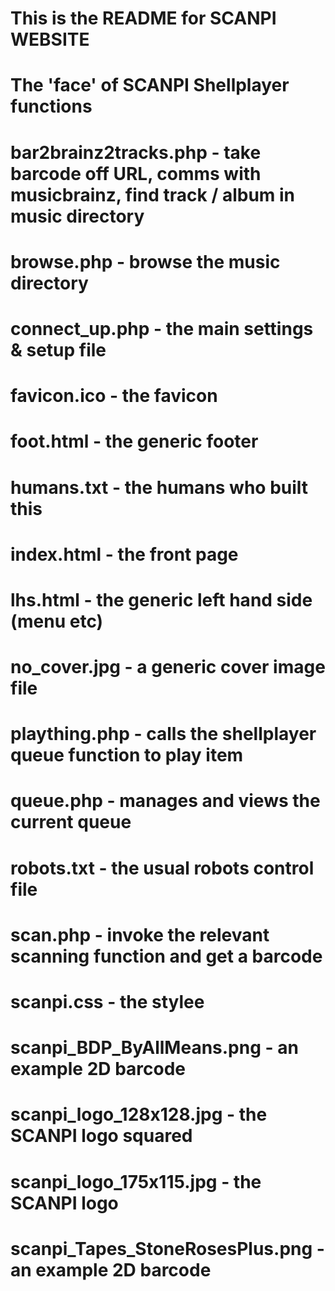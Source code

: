 # This is the README for SCANPI WEBSITE
# The 'face' of SCANPI Shellplayer functions

# bar2brainz2tracks.php - take barcode off URL, comms with musicbrainz, find track / album in music directory
# browse.php - browse the music directory
# connect_up.php - the main settings & setup file
# favicon.ico - the favicon
# foot.html - the generic footer
# humans.txt - the humans who built this
# index.html - the front page
# lhs.html - the generic left hand side (menu etc)
# no_cover.jpg - a generic cover image file
# plaything.php - calls the shellplayer queue function to play item
# queue.php - manages and views the current queue
# robots.txt - the usual robots control file
# scan.php - invoke the relevant scanning function and get a barcode
# scanpi.css - the stylee
# scanpi_BDP_ByAllMeans.png - an example 2D barcode
# scanpi_logo_128x128.jpg - the SCANPI logo squared
# scanpi_logo_175x115.jpg - the SCANPI logo
# scanpi_Tapes_StoneRosesPlus.png - an example 2D barcode


